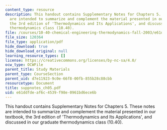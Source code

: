 ```yaml
---
content_type: resource
description: This handout contains Supplementary Notes for Chapters 5. These notes
  are intended to summarize and complement the material presented in our textbook,
  the 3rd edition of 'Thermodynamics and Its Applications', and discussed in our graduate
  thermodynamics class (10.40).
file: /courses/10-40-chemical-engineering-thermodynamics-fall-2003/e61ddfdeaf6c4539f98e0961bd6ece6b_suppnotes_ch05.pdf
file_size: 120364
file_type: application/pdf
hide_download: true
hide_download_original: null
learning_resource_types: []
license: https://creativecommons.org/licenses/by-nc-sa/4.0/
ocw_type: OCWFile
parent_title: Study Materials
parent_type: CourseSection
parent_uid: d7e11923-9c0e-66f8-00fb-855b28c88cbb
resourcetype: Document
title: suppnotes_ch05.pdf
uid: e61ddfde-af6c-4539-f98e-0961bd6ece6b
---
```

This handout contains Supplementary Notes for Chapters 5. These notes are intended to summarize and complement the material presented in our textbook, the 3rd edition of 'Thermodynamics and Its Applications', and discussed in our graduate thermodynamics class (10.40).